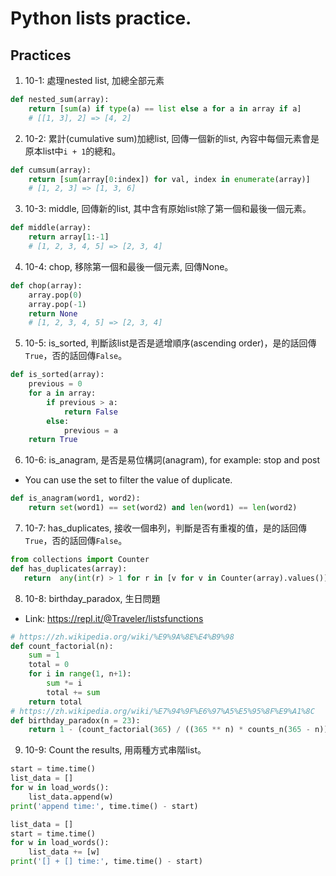 # Python lists practice.

## Practices
1. 10-1: 處理nested list, 加總全部元素
```python
def nested_sum(array):
    return [sum(a) if type(a) == list else a for a in array if a]
    # [[1, 3], 2] => [4, 2]
```
2. 10-2: 累計(cumulative sum)加總list, 回傳一個新的list, 內容中每個元素會是原本list中`i + 1`的總和。
```python
def cumsum(array):
    return [sum(array[0:index]) for val, index in enumerate(array)]
    # [1, 2, 3] => [1, 3, 6]
```
3. 10-3: middle, 回傳新的list, 其中含有原始list除了第一個和最後一個元素。
```python
def middle(array):
    return array[1:-1]
    # [1, 2, 3, 4, 5] => [2, 3, 4]
```
4. 10-4: chop, 移除第一個和最後一個元素, 回傳None。
```python
def chop(array):
    array.pop(0)
    array.pop(-1)
    return None
    # [1, 2, 3, 4, 5] => [2, 3, 4]
```
5. 10-5: is_sorted, 判斷該list是否是遞增順序(ascending order)，是的話回傳`True`，否的話回傳`False`。
```python
def is_sorted(array):
    previous = 0
    for a in array:
        if previous > a:
            return False
        else:
            previous = a
    return True
```
6. 10-6: is_anagram, 是否是易位構詞(anagram), for example: stop and post
* You can use the set to filter the value of duplicate.
```python
def is_anagram(word1, word2):
    return set(word1) == set(word2) and len(word1) == len(word2)
```
7. 10-7: has_duplicates, 接收一個串列，判斷是否有重複的值，是的話回傳`True`，否的話回傳`False`。
```python
from collections import Counter
def has_duplicates(array):
   return  any(int(r) > 1 for r in [v for v in Counter(array).values()])
```
8. 10-8: birthday_paradox, 生日問題
* Link: https://repl.it/@Traveler/listsfunctions
```python
# https://zh.wikipedia.org/wiki/%E9%9A%8E%E4%B9%98
def count_factorial(n):
    sum = 1
    total = 0
    for i in range(1, n+1):
        sum *= i
        total += sum
    return total
# https://zh.wikipedia.org/wiki/%E7%94%9F%E6%97%A5%E5%95%8F%E9%A1%8C
def birthday_paradox(n = 23):
    return 1 - (count_factorial(365) / ((365 ** n) * counts_n(365 - n)))
```
9. 10-9: Count the results, 用兩種方式串階list。
```python
start = time.time()
list_data = []
for w in load_words():
    list_data.append(w)
print('append time:', time.time() - start)

list_data = []
start = time.time()
for w in load_words():
    list_data += [w]
print('[] + [] time:', time.time() - start)
```

